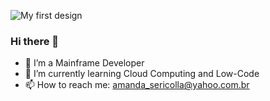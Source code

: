 

<!--
**asericolla/asericolla** is a ✨ _special_ ✨ repository because its `README.md` (this file) appears on your GitHub profile.

-->
![My first design](https://github.com/asericolla/asericolla/assets/149605821/32d0f842-197e-4010-9680-7b231c5ea972)

### Hi there 👋

- 🔭 I’m a Mainframe Developer
- 💬 I’m currently learning Cloud Computing and Low-Code
- 📫 How to reach me: amanda_sericolla@yahoo.com.br
